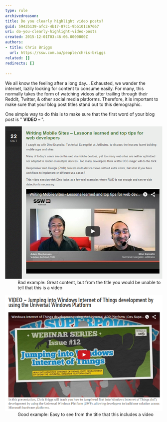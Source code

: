 ```yaml
---
type: rule
archivedreason: 
title: Do you clearly highlight video posts?
guid: 5942b139-afc2-4b17-87c1-9bb101c67667
uri: do-you-clearly-highlight-video-posts
created: 2015-12-01T03:46:06.0000000Z
authors:
- title: Chris Briggs
  url: https://ssw.com.au/people/chris-briggs
related: []
redirects: []

---
```


We all know the feeling after a long day... Exhausted, we wander the internet, lazily looking for content to consume easily. For many, this normally takes the form of watching videos after trailing through their Reddit, Twitter, & other social media platforms. Therefore, it is important to make sure that your blog post titles stand out to this demographic.

<!--endintro-->

One simple way to do this is to make sure that the first word of your blog post is " **VIDEO –** ".
<dl class="badImage"><dt><img src="Stevo-Bad-blog.png" alt="Stevo-Bad-blog.png"></dt><dd>Bad example: Great content, but from the title you would be unable to tell that this is a video  </dd></dl> <dl class="goodImage"> <dt><img src="Chris-Good-blog.png" alt="Chris-Good-blog.png"> </dt><dd> Good example: Easy to see from the title that this includes a video</dd></dl>
